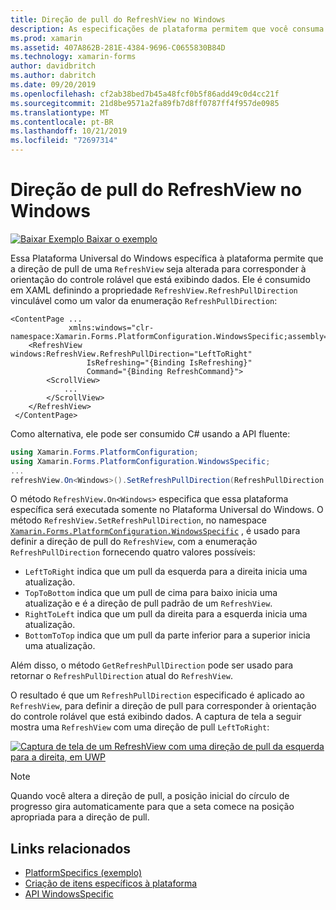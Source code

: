 ```yaml
---
title: Direção de pull do RefreshView no Windows
description: As especificações de plataforma permitem que você consuma a funcionalidade que só está disponível em uma plataforma específica, sem implementar renderizadores ou efeitos personalizados. Este artigo explica como consumir a plataforma Windows específica que permite que a direção de pull de um RefreshView seja alterada.
ms.prod: xamarin
ms.assetid: 407A862B-281E-4384-9696-C0655830B84D
ms.technology: xamarin-forms
author: davidbritch
ms.author: dabritch
ms.date: 09/20/2019
ms.openlocfilehash: cf2ab38bed7b45a48fcf0b5f86add49c0d4cc21f
ms.sourcegitcommit: 21d8be9571a2fa89fb7d8ff0787ff4f957de0985
ms.translationtype: MT
ms.contentlocale: pt-BR
ms.lasthandoff: 10/21/2019
ms.locfileid: "72697314"
---
```

# <a name="refreshview-pull-direction-on-windows"></a>Direção de pull do RefreshView no Windows

[![Baixar Exemplo](~/media/shared/download.png) Baixar o exemplo](https://docs.microsoft.com/samples/xamarin/xamarin-forms-samples/userinterface-platformspecifics)

Essa Plataforma Universal do Windows específica à plataforma permite que a direção de pull de uma `RefreshView` seja alterada para corresponder à orientação do controle rolável que está exibindo dados. Ele é consumido em XAML definindo a propriedade `RefreshView.RefreshPullDirection` vinculável como um valor da enumeração `RefreshPullDirection`:

```xaml
<ContentPage ...
             xmlns:windows="clr-namespace:Xamarin.Forms.PlatformConfiguration.WindowsSpecific;assembly=Xamarin.Forms.Core">
    <RefreshView windows:RefreshView.RefreshPullDirection="LeftToRight"
                 IsRefreshing="{Binding IsRefreshing}"
                 Command="{Binding RefreshCommand}">
        <ScrollView>
            ...
        </ScrollView>
    </RefreshView>
 </ContentPage>
```

Como alternativa, ele pode ser consumido C# usando a API fluente:

```csharp
using Xamarin.Forms.PlatformConfiguration;
using Xamarin.Forms.PlatformConfiguration.WindowsSpecific;
...
refreshView.On<Windows>().SetRefreshPullDirection(RefreshPullDirection.LeftToRight);
```

O método `RefreshView.On<Windows>` especifica que essa plataforma específica será executada somente no Plataforma Universal do Windows. O método `RefreshView.SetRefreshPullDirection`, no namespace [`Xamarin.Forms.PlatformConfiguration.WindowsSpecific`](xref:Xamarin.Forms.PlatformConfiguration.WindowsSpecific) , é usado para definir a direção de pull do `RefreshView`, com a enumeração `RefreshPullDirection` fornecendo quatro valores possíveis:

- `LeftToRight` indica que um pull da esquerda para a direita inicia uma atualização.
- `TopToBottom` indica que um pull de cima para baixo inicia uma atualização e é a direção de pull padrão de um `RefreshView`.
- `RightToLeft` indica que um pull da direita para a esquerda inicia uma atualização.
- `BottomToTop` indica que um pull da parte inferior para a superior inicia uma atualização.

Além disso, o método `GetRefreshPullDirection` pode ser usado para retornar o `RefreshPullDirection` atual do `RefreshView`.

O resultado é que um `RefreshPullDirection` especificado é aplicado ao `RefreshView`, para definir a direção de pull para corresponder à orientação do controle rolável que está exibindo dados. A captura de tela a seguir mostra uma `RefreshView` com uma direção de pull `LeftToRight`:

[![Captura de tela de um RefreshView com uma direção de pull da esquerda para a direita, em UWP](refreshview-pulldirection-images/refreshview-pulldirection.png "RefreshView com a direção de pull da esquerda para a direita")](refreshview-pulldirection-images/refreshview-pulldirection-large.png#lightbox "RefreshView com a direção de pull da esquerda para a direita")

> [!NOTE]
> Quando você altera a direção de pull, a posição inicial do círculo de progresso gira automaticamente para que a seta comece na posição apropriada para a direção de pull.

## <a name="related-links"></a>Links relacionados

- [PlatformSpecifics (exemplo)](https://docs.microsoft.com/samples/xamarin/xamarin-forms-samples/userinterface-platformspecifics)
- [Criação de itens específicos à plataforma](~/xamarin-forms/platform/platform-specifics/index.md#creating-platform-specifics)
- [API WindowsSpecific](xref:Xamarin.Forms.PlatformConfiguration.WindowsSpecific)

